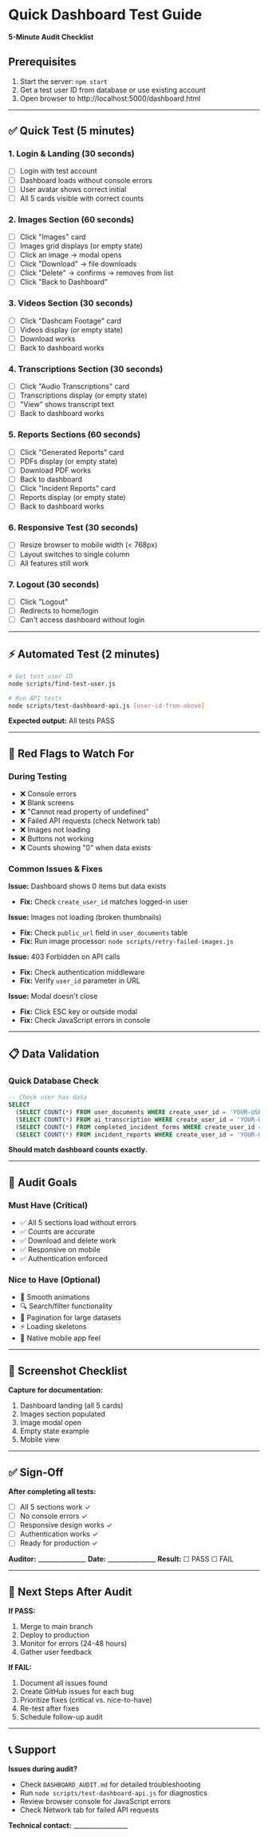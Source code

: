 # Quick Dashboard Test Guide

**5-Minute Audit Checklist**

## Prerequisites
1. Start the server: `npm start`
2. Get a test user ID from database or use existing account
3. Open browser to http://localhost:5000/dashboard.html

---

## ✅ Quick Test (5 minutes)

### 1. Login & Landing (30 seconds)
- [ ] Login with test account
- [ ] Dashboard loads without console errors
- [ ] User avatar shows correct initial
- [ ] All 5 cards visible with correct counts

### 2. Images Section (60 seconds)
- [ ] Click "Images" card
- [ ] Images grid displays (or empty state)
- [ ] Click an image → modal opens
- [ ] Click "Download" → file downloads
- [ ] Click "Delete" → confirms → removes from list
- [ ] Click "Back to Dashboard"

### 3. Videos Section (30 seconds)
- [ ] Click "Dashcam Footage" card
- [ ] Videos display (or empty state)
- [ ] Download works
- [ ] Back to dashboard works

### 4. Transcriptions Section (30 seconds)
- [ ] Click "Audio Transcriptions" card
- [ ] Transcriptions display (or empty state)
- [ ] "View" shows transcript text
- [ ] Back to dashboard works

### 5. Reports Sections (60 seconds)
- [ ] Click "Generated Reports" card
- [ ] PDFs display (or empty state)
- [ ] Download PDF works
- [ ] Back to dashboard
- [ ] Click "Incident Reports" card
- [ ] Reports display (or empty state)
- [ ] Back to dashboard works

### 6. Responsive Test (30 seconds)
- [ ] Resize browser to mobile width (< 768px)
- [ ] Layout switches to single column
- [ ] All features still work

### 7. Logout (30 seconds)
- [ ] Click "Logout"
- [ ] Redirects to home/login
- [ ] Can't access dashboard without login

---

## ⚡ Automated Test (2 minutes)

```bash
# Get test user ID
node scripts/find-test-user.js

# Run API tests
node scripts/test-dashboard-api.js [user-id-from-above]
```

**Expected output:** All tests PASS

---

## 🚨 Red Flags to Watch For

### During Testing
- ❌ Console errors
- ❌ Blank screens
- ❌ "Cannot read property of undefined"
- ❌ Failed API requests (check Network tab)
- ❌ Images not loading
- ❌ Buttons not working
- ❌ Counts showing "0" when data exists

### Common Issues & Fixes

**Issue:** Dashboard shows 0 items but data exists
- **Fix:** Check `create_user_id` matches logged-in user

**Issue:** Images not loading (broken thumbnails)
- **Fix:** Check `public_url` field in `user_documents` table
- **Fix:** Run image processor: `node scripts/retry-failed-images.js`

**Issue:** 403 Forbidden on API calls
- **Fix:** Check authentication middleware
- **Fix:** Verify `user_id` parameter in URL

**Issue:** Modal doesn't close
- **Fix:** Click ESC key or outside modal
- **Fix:** Check JavaScript errors in console

---

## 📋 Data Validation

### Quick Database Check
```sql
-- Check user has data
SELECT
  (SELECT COUNT(*) FROM user_documents WHERE create_user_id = 'YOUR-USER-ID' AND deleted_at IS NULL) as images_count,
  (SELECT COUNT(*) FROM ai_transcription WHERE create_user_id = 'YOUR-USER-ID') as transcriptions_count,
  (SELECT COUNT(*) FROM completed_incident_forms WHERE create_user_id = 'YOUR-USER-ID') as pdfs_count,
  (SELECT COUNT(*) FROM incident_reports WHERE create_user_id = 'YOUR-USER-ID') as reports_count;
```

**Should match dashboard counts exactly.**

---

## 🎯 Audit Goals

### Must Have (Critical)
- ✅ All 5 sections load without errors
- ✅ Counts are accurate
- ✅ Download and delete work
- ✅ Responsive on mobile
- ✅ Authentication enforced

### Nice to Have (Optional)
- 🎨 Smooth animations
- 🔍 Search/filter functionality
- 📄 Pagination for large datasets
- ⚡ Loading skeletons
- 📱 Native mobile app feel

---

## 📸 Screenshot Checklist

**Capture for documentation:**
1. Dashboard landing (all 5 cards)
2. Images section populated
3. Image modal open
4. Empty state example
5. Mobile view

---

## ✅ Sign-Off

**After completing all tests:**

- [ ] All 5 sections work ✓
- [ ] No console errors ✓
- [ ] Responsive design works ✓
- [ ] Authentication works ✓
- [ ] Ready for production ✓

**Auditor:** _______________
**Date:** _______________
**Result:** ☐ PASS  ☐ FAIL

---

## 🚀 Next Steps After Audit

**If PASS:**
1. Merge to main branch
2. Deploy to production
3. Monitor for errors (24-48 hours)
4. Gather user feedback

**If FAIL:**
1. Document all issues found
2. Create GitHub issues for each bug
3. Prioritize fixes (critical vs. nice-to-have)
4. Re-test after fixes
5. Schedule follow-up audit

---

## 📞 Support

**Issues during audit?**
- Check `DASHBOARD_AUDIT.md` for detailed troubleshooting
- Run `node scripts/test-dashboard-api.js` for diagnostics
- Review browser console for JavaScript errors
- Check Network tab for failed API requests

**Technical contact:** _________________
